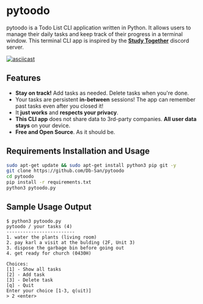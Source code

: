 # pytoodo

pytoodo is a Todo List CLI application written in Python.
It allows users to manage their daily tasks and
keep track of their progress in a terminal window.
This terminal CLI app is inspired by the [**Study Together**](https://discord.gg/study) discord server.

[![asciicast](https://github.com/domsalvador/pytoodo/raw/main/demo.gif)](https://asciinema.org/a/PBUJJsmfQP1JgD8Jqdl2dtim0)

## Features

- **Stay on track!** Add tasks as needed. Delete tasks when you're done.
- Your tasks are persistent **in-between** sessions! The app can remember past tasks even after you closed it!
- It **just works** and **respects your privacy**.
- **This CLI app** does not share data to 3rd-party companies. **All user data stays** on your device.
- **Free and Open Source**. As it should be.

## Requirements Installation and Usage

```bash
sudo apt-get update && sudo apt-get install python3 pip git -y
git clone https://github.com/Db-San/pytoodo
cd pytoodo
pip install -r requirements.txt
python3 pytoodo.py
```

## Sample Usage Output

```text
$ python3 pytoodo.py
pytoodo / your tasks (4)
-------------------------
1. water the plants (living room)
2. pay karl a visit at the bulding (2F, Unit 3)
3. dispose the garbage bin before going out
4. get ready for church (0430H)

Choices: 
[1] - Show all tasks
[2] - Add task
[3] - Delete task
[q] - Quit
Enter your choice [1-3, q(uit)]
> 2 <enter>
```
